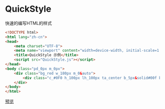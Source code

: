 # QuickStyle
快速的编写HTML的样式

```html
<!DOCTYPE html>
<html lang="zh-cn">
<head>
    <meta charset="UTF-8">
    <meta name="viewport" content="width=device-width, initial-scale=1.0">
    <title>QuickStyle 示例</title>
    <script src="QuickStyle.js"></script>
</head>
<body class="pd_0px m_0px">
    <div class="bg_red w_180px m_0&auto">
        <div class="c_#0F0 h_100px lh_100px ta_center b_5px&solid#00f b-c_rgba(45,45,45,.5)">我是示例文本</div>
    </div>
</body>
</html>
```
<a rel="_blank" href="https://gtc-gatico.github.io/QuickStyle/">预览</a>
